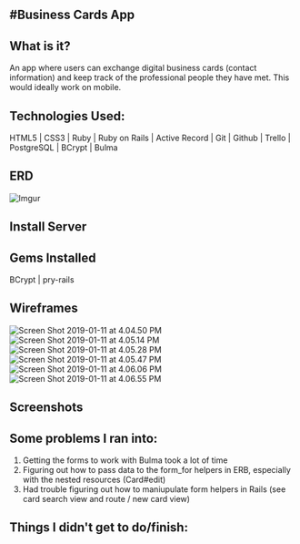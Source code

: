 #Business Cards App
-------
## What is it?
An app where users can exchange digital business cards (contact information) and keep track of the professional people they have met.  This would ideally work on mobile.

## Technologies Used:
HTML5 | CSS3 | Ruby | Ruby on Rails | Active Record | Git | Github | Trello | PostgreSQL | BCrypt | Bulma

## ERD
![Imgur](https://i.imgur.com/9sYxyl5.jpg)

## Install Server

## Gems Installed
BCrypt | pry-rails

## Wireframes
![Screen Shot 2019-01-11 at 4.04.50 PM](https://i.imgur.com/RBK9200.png)
![Screen Shot 2019-01-11 at 4.05.14 PM](https://i.imgur.com/AiCFkck.png)
![Screen Shot 2019-01-11 at 4.05.28 PM](https://i.imgur.com/Qf3QrGP.png)
![Screen Shot 2019-01-11 at 4.05.47 PM](https://i.imgur.com/4fKq3fV.png)
![Screen Shot 2019-01-11 at 4.06.06 PM](https://i.imgur.com/FWluL7J.png)
![Screen Shot 2019-01-11 at 4.06.55 PM](https://i.imgur.com/kydeHft.png)

## Screenshots

## Some problems I ran into:
1. Getting the forms to work with Bulma took a lot of time
2. Figuring out how to pass data to the form_for helpers in ERB, especially with the nested resources (Card#edit)
3. Had trouble figuring out how to maniupulate form helpers in Rails (see card search view and route / new card view)

## Things I didn't get to do/finish: